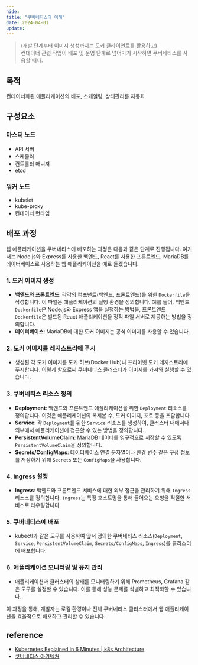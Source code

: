 ```yaml
---
hide:
title: "쿠버네티스의 이해"
date: 2024-04-01
update:
---
```


> (개발 단계부터 이미지 생성까지는 도커 클라이언트를 활용하고)  
> 컨테이너 관련 작업이 배포 및 운영 단계로 넘어가기 시작하면 쿠버네티스를 사용할 때다.

## 목적

컨테이너화된 애플리케이션의 배포, 스케일링, 상태관리를 자동화

## 구성요소

### 마스터 노드

- API 서버
- 스케줄러
- 컨트롤러 매니저
- etcd

### 워커 노드

- kubelet
- kube-proxy
- 컨테이너 런타임

## 배포 과정

웹 애플리케이션을 쿠버네티스에 배포하는 과정은 다음과 같은 단계로 진행됩니다. 여기서는 Node.js와 Express를 사용한 백엔드, React를 사용한 프론트엔드, MariaDB를 데이터베이스로 사용하는 웹 애플리케이션을 예로 들겠습니다.

### 1. 도커 이미지 생성

- **백엔드와 프론트엔드**: 각각의 컴포넌트(백엔드, 프론트엔드)를 위한 `Dockerfile`을 작성합니다. 이 파일은 애플리케이션의 실행 환경을 정의합니다. 예를 들어, 백엔드 `Dockerfile`은 Node.js와 Express 앱을 실행하는 방법을, 프론트엔드 `Dockerfile`은 빌드된 React 애플리케이션을 정적 파일 서버로 제공하는 방법을 정의합니다.
- **데이터베이스**: MariaDB에 대한 도커 이미지는 공식 이미지를 사용할 수 있습니다.

### 2. 도커 이미지를 레지스트리에 푸시

- 생성된 각 도커 이미지를 도커 허브(Docker Hub)나 프라이빗 도커 레지스트리에 푸시합니다. 이렇게 함으로써 쿠버네티스 클러스터가 이미지를 가져와 실행할 수 있습니다.

### 3. 쿠버네티스 리소스 정의

- **Deployment**: 백엔드와 프론트엔드 애플리케이션을 위한 `Deployment` 리소스를 정의합니다. 이것은 애플리케이션의 복제본 수, 도커 이미지, 포트 등을 포함합니다.
- **Service**: 각 `Deployment`를 위한 `Service` 리소스를 생성하여, 클러스터 내에서나 외부에서 애플리케이션에 접근할 수 있는 방법을 정의합니다.
- **PersistentVolumeClaim**: MariaDB 데이터를 영구적으로 저장할 수 있도록 `PersistentVolumeClaim`을 정의합니다.
- **Secrets/ConfigMaps**: 데이터베이스 연결 문자열이나 환경 변수 같은 구성 정보를 저장하기 위해 `Secrets` 또는 `ConfigMaps`을 사용합니다.

### 4. Ingress 설정

- **Ingress**: 백엔드와 프론트엔드 서비스에 대한 외부 접근을 관리하기 위해 `Ingress` 리소스를 정의합니다. `Ingress`는 특정 호스트명을 통해 들어오는 요청을 적절한 서비스로 라우팅합니다.

### 5. 쿠버네티스에 배포

- kubectl과 같은 도구를 사용하여 앞서 정의한 쿠버네티스 리소스(`Deployment`, `Service`, `PersistentVolumeClaim`, `Secrets/ConfigMaps`, `Ingress`)를 클러스터에 배포합니다.

### 6. 애플리케이션 모니터링 및 유지 관리

- 애플리케이션과 클러스터의 상태를 모니터링하기 위해 Prometheus, Grafana 같은 도구를 설정할 수 있습니다. 이를 통해 성능 문제를 식별하고 최적화할 수 있습니다.

이 과정을 통해, 개발자는 로컬 환경이나 전체 쿠버네티스 클러스터에서 웹 애플리케이션을 효율적으로 배포하고 관리할 수 있습니다.

## reference

- [Kubernetes Explained in 6 Minutes | k8s Architecture](https://www.youtube.com/watch?v=TlHvYWVUZyc)
- [쿠버네티스 아키텍쳐](https://www.youtube.com/watch?v=-gIyfII5eak)
